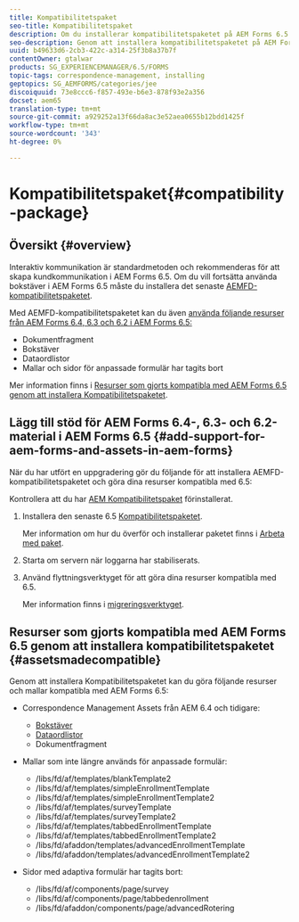 ```yaml
---
title: Kompatibilitetspaket
seo-title: Kompatibilitetspaket
description: Om du installerar kompatibilitetspaketet på AEM Forms 6.5 kan du använda Correspondence Management-resurser från AEM Forms 6.4 och tidigare versioner samt inaktuella mallar och sidor för adaptiva formulär
seo-description: Genom att installera kompatibilitetspaketet på AEM Forms 6.4 kan du använda Correspondence Management-resurser från AEM Forms 6.4 och inaktuella adaptiva formulärmallar och sidor.
uuid: b49633d6-2cb3-422c-a314-25f3b8a37b7f
contentOwner: gtalwar
products: SG_EXPERIENCEMANAGER/6.5/FORMS
topic-tags: correspondence-management, installing
geptopics: SG_AEMFORMS/categories/jee
discoiquuid: 73e8ccc6-f857-493e-b6e3-878f93e2a356
docset: aem65
translation-type: tm+mt
source-git-commit: a929252a13f66da8ac3e52aea0655b12bdd1425f
workflow-type: tm+mt
source-wordcount: '343'
ht-degree: 0%

---
```



# Kompatibilitetspaket{#compatibility-package}

## Översikt {#overview}

Interaktiv kommunikation är standardmetoden och rekommenderas för att skapa kundkommunikation i AEM Forms 6.5. Om du vill fortsätta använda bokstäver i AEM Forms 6.5 måste du installera det senaste [AEMFD-kompatibilitetspaketet](https://helpx.adobe.com/aem-forms/kb/aem-forms-releases.html).

Med AEMFD-kompatibilitetspaketet kan du även [använda följande resurser från AEM Forms 6.4, 6.3 och 6.2 i AEM Forms 6.5:](../../forms/using/compatibility-package.md#add-support-for-aem-forms-and-assets-in-aem-forms)

* Dokumentfragment
* Bokstäver
* Dataordlistor
* Mallar och sidor för anpassade formulär har tagits bort

Mer information finns i [Resurser som gjorts kompatibla med AEM Forms 6.5 genom att installera Kompatibilitetspaketet](../../forms/using/compatibility-package.md#assetsmadecompatible).

## Lägg till stöd för AEM Forms 6.4-, 6.3- och 6.2-material i AEM Forms 6.5 {#add-support-for-aem-forms-and-assets-in-aem-forms}

När du har utfört en uppgradering gör du följande för att installera AEMFD-kompatibilitetspaketet och göra dina resurser kompatibla med 6.5:

Kontrollera att du har [AEM Kompatibilitetspaket](https://helpx.adobe.com/aem-forms/kb/aem-forms-releases.html) förinstallerat.

1. Installera den senaste 6.5 [Kompatibilitetspaketet](https://helpx.adobe.com/aem-forms/kb/aem-forms-releases.html).

   Mer information om hur du överför och installerar paketet finns i [Arbeta med paket](/help/sites-administering/package-manager.md).

1. Starta om servern när loggarna har stabiliserats.
1. Använd flyttningsverktyget för att göra dina resurser kompatibla med 6.5.

   Mer information finns i [migreringsverktyget](../../forms/using/migration-utility.md).

## Resurser som gjorts kompatibla med AEM Forms 6.5 genom att installera kompatibilitetspaketet {#assetsmadecompatible}

Genom att installera Kompatibilitetspaketet kan du göra följande resurser och mallar kompatibla med AEM Forms 6.5:

* Correspondence Management Assets från AEM 6.4 och tidigare:

   * [Bokstäver](../../forms/using/create-letter.md)
   * [Dataordlistor](/help/forms/using/data-dictionary.md)
   * Dokumentfragment

* Mallar som inte längre används för anpassade formulär:

   * /libs/fd/af/templates/blankTemplate2
   * /libs/fd/af/templates/simpleEnrollmentTemplate
   * /libs/fd/af/templates/simpleEnrollmentTemplate2
   * /libs/fd/af/templates/surveyTemplate
   * /libs/fd/af/templates/surveyTemplate2
   * /libs/fd/af/templates/tabbedEnrollmentTemplate
   * /libs/fd/af/templates/tabbedEnrollmentTemplate2
   * /libs/fd/afaddon/templates/advancedEnrollmentTemplate
   * /libs/fd/afaddon/templates/advancedEnrollmentTemplate2

* Sidor med adaptiva formulär har tagits bort:

   * /libs/fd/af/components/page/survey
   * /libs/fd/af/components/page/tabbedenrollment
   * /libs/fd/afaddon/components/page/advancedRotering

